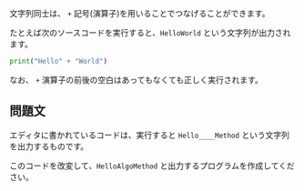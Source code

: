 文字列同士は、 `+` 記号(演算子)を用いることでつなげることができます。

たとえば次のソースコードを実行すると、`HelloWorld` という文字列が出力されます。

```python
print("Hello" + "World")
```

なお、 `+` 演算子の前後の空白はあってもなくても正しく実行されます。

## 問題文

エディタに書かれているコードは、実行すると `Hello____Method` という文字列を出力するものです。

このコードを改変して、`HelloAlgoMethod` と出力するプログラムを作成してください。
